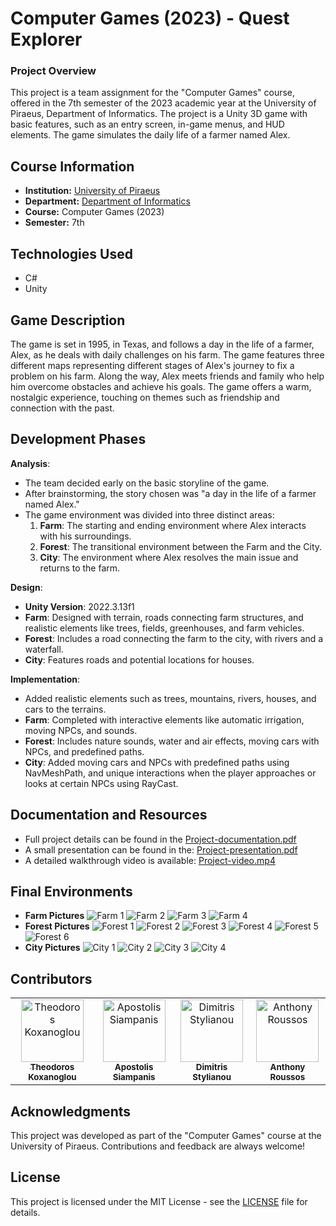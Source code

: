 # Computer Games (2023) - Quest Explorer

### **Project Overview**
This project is a team assignment for the "Computer Games" course, offered in the 7th semester of the 2023 academic year at the University of Piraeus, Department of Informatics. The project is a Unity 3D game with basic features, such as an entry screen, in-game menus, and HUD elements. The game simulates the daily life of a farmer named Alex.

## Course Information
- **Institution:** [University of Piraeus](https://www.unipi.gr/en/home/)
- **Department:** [Department of Informatics](https://cs.unipi.gr/en/)
- **Course:** Computer Games (2023)
- **Semester:** 7th

## Technologies Used
- C#
- Unity


## **Game Description**
The game is set in 1995, in Texas, and follows a day in the life of a farmer, Alex, as he deals with daily challenges on his farm. The game features three different maps representing different stages of Alex's journey to fix a problem on his farm. Along the way, Alex meets friends and family who help him overcome obstacles and achieve his goals. The game offers a warm, nostalgic experience, touching on themes such as friendship and connection with the past.

## **Development Phases**
**Analysis**:
- The team decided early on the basic storyline of the game.
- After brainstorming, the story chosen was "a day in the life of a farmer named Alex."
- The game environment was divided into three distinct areas: 
  1. **Farm**: The starting and ending environment where Alex interacts with his surroundings.
  2. **Forest**: The transitional environment between the Farm and the City.
  3. **City**: The environment where Alex resolves the main issue and returns to the farm.

**Design**:
- **Unity Version**: 2022.3.13f1
- **Farm**: Designed with terrain, roads connecting farm structures, and realistic elements like trees, fields, greenhouses, and farm vehicles.
- **Forest**: Includes a road connecting the farm to the city, with rivers and a waterfall.
- **City**: Features roads and potential locations for houses.

**Implementation**:
- Added realistic elements such as trees, mountains, rivers, houses, and cars to the terrains.
- **Farm**: Completed with interactive elements like automatic irrigation, moving NPCs, and sounds.
- **Forest**: Includes nature sounds, water and air effects, moving cars with NPCs, and predefined paths.
- **City**: Added moving cars and NPCs with predefined paths using NavMeshPath, and unique interactions when the player approaches or looks at certain NPCs using RayCast.

## Documentation and Resources
- Full project details can be found in the [Project-documentation.pdf](./docs/Project-documentation.pdf)
- A small presentation can be found in the: [Project-presentation.pdf](./docs/Project-presentation.pdf)
- A detailed walkthrough video is available: [Project-video.mp4](./video/Project-video.mp4)

## **Final Environments**
- **Farm Pictures**
  ![Farm 1](./images/farm_1.png)
  ![Farm 2](./images/farm_2.png)
  ![Farm 3](./images/farm_3.png)
  ![Farm 4](./images/farm_4.png)
- **Forest Pictures**
  ![Forest 1](./images/forest_1.png)
  ![Forest 2](./images/forest_2.png)
  ![Forest 3](./images/forest_3.png)
  ![Forest 4](./images/forest_4.png)
  ![Forest 5](./images/forest_5.png)
  ![Forest 6](./images/forest_6.png)
- **City Pictures**
  ![City 1](./images/city_1.png)
  ![City 2](./images/city_2.png)
  ![City 3](./images/city_3.png)
  ![City 4](./images/city_4.png)

## Contributors
<table>
  <tr>
    <td align="center"><a href="https://github.com/thkox"><img src="https://avatars.githubusercontent.com/u/79880468?v=4" width="100px;" alt="Theodoros Koxanoglou"/><br /><sub><b>Theodoros Koxanoglou</b></sub></a><br /></td>
    <td align="center"><a href="https://github.com/ApostolisSiampanis"><img src="https://avatars.githubusercontent.com/u/75365398?v=4" width="100px;" alt="Apostolis Siampanis"/><br /><sub><b>Apostolis Siampanis</b></sub></a><br /></td>
    <td align="center"><a href="https://github.com/dimitrisstyl7"><img src="https://avatars.githubusercontent.com/u/75742419?v=4" width="100px;" alt="Dimitris Stylianou"/><br /><sub><b>Dimitris Stylianou</b></sub></a><br /></td>
    <td align="center"><a href="https://github.com/anthonyrouss"><img src="https://avatars.githubusercontent.com/u/79643636?v=4" width="100px;" alt="Anthony Roussos"/><br /><sub><b>Anthony Roussos</b></sub></a><br /></td>
  </tr>
</table>

## Acknowledgments
This project was developed as part of the "Computer Games" course at the University of Piraeus. Contributions and feedback are always welcome!

## License
This project is licensed under the MIT License - see the [LICENSE](./LICENSE) file for details.
